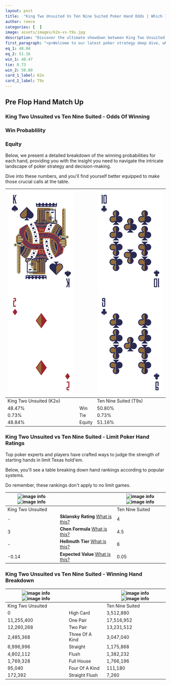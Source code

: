 ```yaml
---
layout: post
title:  "King Two Unsuited Vs Ten Nine Suited Poker Hand Odds | Which Is The Better Hand In Poker? A Complete Guide"
author: reece
categories: [  ]
image: assets/images/k2o-vs-t9s.jpg
description: "Discover the ultimate showdown between King Two Unsuited and Ten Nine Suited in poker! Uncover the odds, strategies, and scenarios where one hand triumphs over the other. Get ready to up your poker game with this thrilling analysis."
first_paragraph: "<p>Welcome to our latest poker strategy deep dive, where we're pitting two distinct hands against each other in a high-stakes showdown: King Two Unsuited vs Ten Nine Suited.</p><p>In the dynamic world of poker, every decision counts, and knowing which hand holds the upper hand is key to your success at the table.</p><p>In this article, we'll dissect these two hands, explore the scenarios where one dominates the other, and equip you with the knowledge to make strategic choices that can tip the odds in your favor.</p><p>Get ready to unravel the intriguing dynamics of these poker hands and elevate your game to new heights.</p>"
eq_1: 48.84
eq_2: 51.16
win_1: 48.47
tie: 0.73
win_2: 50.80
card_1_label: K2o
card_2_label: T9s
---
```




[comment]: # (sp0)

## Pre Flop Hand Match Up

<div class="table hand-ratings" markdown="1"> 



### King Two Unsuited vs Ten Nine Suited - Odds Of Winning


  
<div class="row graphs"> 
<div class="col-lg-6">
    <h3>Win Probablility</h3>
    <canvas id="WinChart"></canvas>
</div>
<div class="col-lg-6">
    <h3>Equity</h3>
    <canvas id="EquityChart"></canvas>
</div>
</div>

  Below, we present a detailed breakdown of the winning probabilities for each hand, providing you with the insight you need to navigate the intricate landscape of poker strategy and decision-making. 

Dive into these numbers, and you'll find yourself better equipped to make those crucial calls at the table.


    
| ![image info](assets/images/hand1/k.png) ![image info](assets/images/hand1/2o.png) |  | ![image info](assets/images/hand2/t.png) ![image info](assets/images/hand2/9.png) |
| -------- | -------- | -------- |
| King Two Unsuited (K2o) |  | Ten Nine Suited (T9s) |
| 48.47% | Win | 50.80% |
| 0.73% | Tie | 0.73% |
| 48.84% | Equity | 51.16% |




[comment]: # (sp1)



### King Two Unsuited vs Ten Nine Suited - Limit Poker Hand Ratings

Top poker experts and players have crafted ways to judge the strength of starting hands in limit Texas hold'em. 

Below, you'll see a table breaking down hand rankings according to popular systems. 

Do remember, these rankings don't apply to no limit games.


    
| ![image info](https://www.riverpairs.com/assets/images/hand1/k.png) ![image info](https://www.riverpairs.com/assets/images/hand1/2o.png) |  | ![image info](https://www.riverpairs.com/assets/images/hand2/t.png) ![image info](https://www.riverpairs.com/assets/images/hand2/9.png) |
| -------- | -------- | -------- |
| King Two Unsuited |  | Ten Nine Suited |
| - | **Sklansky Rating** [What is this?](/sklansky-rating-explained) | 4 |
| 3 | **Chen Formula** [What is this?](/chen-formula-explained) | 4.5 |
| - | **Hellmuth Tier** [What is this?](/Hellmuth-tier-explained) | 6 |
| -0.14 | **Expected Value** [What is this?](/expected-value-explained) | 0.05 |




[comment]: # (sp2)



### King Two Unsuited vs Ten Nine Suited - Winning Hand Breakdown


    
| ![image info](https://www.riverpairs.com/assets/images/hand1/k.png) ![image info](https://www.riverpairs.com/assets/images/hand1/2o.png) |  | ![image info](https://www.riverpairs.com/assets/images/hand2/t.png) ![image info](https://www.riverpairs.com/assets/images/hand2/9.png) |
| -------- | -------- | -------- |
| King Two Unsuited |  | Ten Nine Suited |
| 0 | High Card | 3,512,880 |
| 11,255,400 | One Pair | 17,516,952 |
| 12,260,268 | Two Pair | 13,231,512 |
| 2,485,368 | Three Of A Kind | 3,047,040 |
| 6,996,996 | Straight | 1,175,868 |
| 4,802,112 | Flush | 1,382,232 |
| 1,769,328 | Full House | 1,766,196 |
| 95,040 | Four Of A Kind | 111,180 |
| 172,392 | Straight Flush | 7,260 |




[comment]: # (sp3)



</div>

[comment]: # (sp4)



[comment]: # (sp5)

